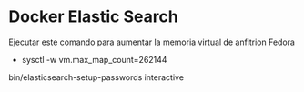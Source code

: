 <h1 class="center"> Docker Elastic Search</h1>


Ejecutar este comando para aumentar la memoria virtual de anfitrion
Fedora
 - sysctl -w vm.max_map_count=262144

 bin/elasticsearch-setup-passwords interactive